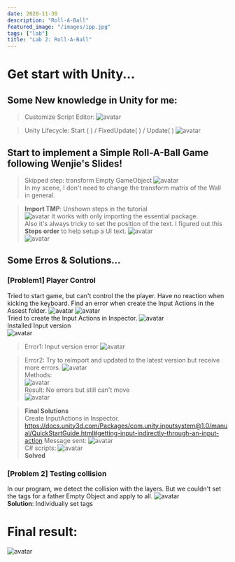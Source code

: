 ```yaml
---
date: 2020-11-30
description: "Roll-A-Ball"
featured_image: "/images/ipp.jpg"
tags: ["lab"]
title: "Lab 2: Roll-A-Ball"
---
```

# Get start with Unity...

## Some New knowledge in Unity for me:
>Customize Script Editor:
![avatar](/images/courses/igd301/P2/vs.png)

>Unity Lifecycle: 
Start ( ) / FixedUpdate( ) / Update( )
![avatar](/images/courses/igd301/P2/lc.png)

## Start to implement a Simple Roll-A-Ball Game following Wenjie's Slides!
>Skipped step: transform Empty GameObject
![avatar](/images/courses/igd301/P2/skip.png)  
In my scene, I don't need to change the transform matrix of the Wall in general.

>**Import TMP**:
Unshown steps in the tutorial  
![avatar](/images/courses/igd301/P2/TMP.png)
It works with only importing the essential package.  
Also it's always tricky to set the position of the text. I figured out this **Steps order** to help setup a UI text.
![avatar](/images/courses/igd301/P2/TMP1.png)  
![avatar](/images/courses/igd301/P2/TMP2.png)  


## Some Erros & Solutions...
### [Problem1] Player Control
Tried to start game, but can't control the the player. Have no reaction when kicking the keyboard.
Find an error when create the Input Actions in the Assest folder. 
![avatar](/images/courses/igd301/P2/Input.png)
![avatar](/images/courses/igd301/P2/Input1.png)    
Tried to create the Input Actions in Inspector. 
![avatar](/images/courses/igd301/P2/inputAsset.png)   
Installed Input version  
![avatar](/images/courses/igd301/P2/inputVersion.png)   

>Error1: Input version error
![avatar](/images/courses/igd301/P2/error1.png)   

>Error2: Try to reimport and updated to the latest version but receive more errors.
![avatar](/images/courses/igd301/P2/error2.png)   
Methods:   
![avatar](/images/courses/igd301/P2/solution2.png)   
Result: No errors but still can't move  
![avatar](/images/courses/igd301/P2/Rimmovable.png)   

>**Final Solutions**  
Create InputActions in Inspector.
<https://docs.unity3d.com/Packages/com.unity.inputsystem@1.0/manual/QuickStartGuide.html#getting-input-indirectly-through-an-input-action>
Message sent:
![avatar](/images/courses/igd301/P2/onmove1.png)   
C# scripts:
![avatar](/images/courses/igd301/P2/onmove2.png)  
**Solved**

### [Problem 2] Testing collision  
In our program, we detect the collision with the layers. But we couldn't set the tags for a father Empty Object and apply to all.
![avatar](/images/courses/igd301/P2/tags.png)  
**Solution**: Individually set tags

# Final result:
![avatar](/images/courses/igd301/P2/roll-a-ball.gif)  


